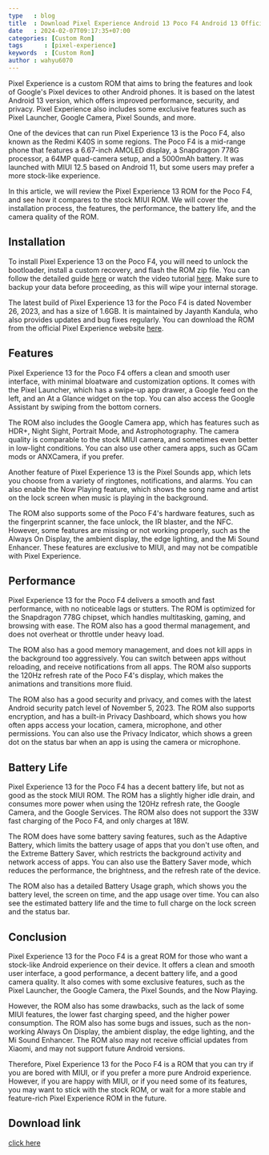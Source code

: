```yaml
---
type   : blog
title  : Download Pixel Experience Android 13 Poco F4 Android 13 Official
date   : 2024-02-07T09:17:35+07:00
categories: [Custom Rom]
tags      : [pixel-experience]
keywords  : [Custom Rom]
author : wahyu6070
---
```



Pixel Experience is a custom ROM that aims to bring the features and look of Google's Pixel devices to other Android phones. It is based on the latest Android 13 version, which offers improved performance, security, and privacy. Pixel Experience also includes some exclusive features such as Pixel Launcher, Google Camera, Pixel Sounds, and more.

One of the devices that can run Pixel Experience 13 is the Poco F4, also known as the Redmi K40S in some regions. The Poco F4 is a mid-range phone that features a 6.67-inch AMOLED display, a Snapdragon 778G processor, a 64MP quad-camera setup, and a 5000mAh battery. It was launched with MIUI 12.5 based on Android 11, but some users may prefer a more stock-like experience.

In this article, we will review the Pixel Experience 13 ROM for the Poco F4, and see how it compares to the stock MIUI ROM. We will cover the installation process, the features, the performance, the battery life, and the camera quality of the ROM.

## Installation

To install Pixel Experience 13 on the Poco F4, you will need to unlock the bootloader, install a custom recovery, and flash the ROM zip file. You can follow the detailed guide [here](^1^) or watch the video tutorial [here](^3^). Make sure to backup your data before proceeding, as this will wipe your internal storage.

The latest build of Pixel Experience 13 for the Poco F4 is dated November 26, 2023, and has a size of 1.6GB. It is maintained by Jayanth Kandula, who also provides updates and bug fixes regularly. You can download the ROM from the official Pixel Experience website [here](^1^).

## Features

Pixel Experience 13 for the Poco F4 offers a clean and smooth user interface, with minimal bloatware and customization options. It comes with the Pixel Launcher, which has a swipe-up app drawer, a Google feed on the left, and an At a Glance widget on the top. You can also access the Google Assistant by swiping from the bottom corners.

The ROM also includes the Google Camera app, which has features such as HDR+, Night Sight, Portrait Mode, and Astrophotography. The camera quality is comparable to the stock MIUI camera, and sometimes even better in low-light conditions. You can also use other camera apps, such as GCam mods or ANXCamera, if you prefer.

Another feature of Pixel Experience 13 is the Pixel Sounds app, which lets you choose from a variety of ringtones, notifications, and alarms. You can also enable the Now Playing feature, which shows the song name and artist on the lock screen when music is playing in the background.

The ROM also supports some of the Poco F4's hardware features, such as the fingerprint scanner, the face unlock, the IR blaster, and the NFC. However, some features are missing or not working properly, such as the Always On Display, the ambient display, the edge lighting, and the Mi Sound Enhancer. These features are exclusive to MIUI, and may not be compatible with Pixel Experience.

## Performance

Pixel Experience 13 for the Poco F4 delivers a smooth and fast performance, with no noticeable lags or stutters. The ROM is optimized for the Snapdragon 778G chipset, which handles multitasking, gaming, and browsing with ease. The ROM also has a good thermal management, and does not overheat or throttle under heavy load.

The ROM also has a good memory management, and does not kill apps in the background too aggressively. You can switch between apps without reloading, and receive notifications from all apps. The ROM also supports the 120Hz refresh rate of the Poco F4's display, which makes the animations and transitions more fluid.

The ROM also has a good security and privacy, and comes with the latest Android security patch level of November 5, 2023. The ROM also supports encryption, and has a built-in Privacy Dashboard, which shows you how often apps access your location, camera, microphone, and other permissions. You can also use the Privacy Indicator, which shows a green dot on the status bar when an app is using the camera or microphone.

## Battery Life

Pixel Experience 13 for the Poco F4 has a decent battery life, but not as good as the stock MIUI ROM. The ROM has a slightly higher idle drain, and consumes more power when using the 120Hz refresh rate, the Google Camera, and the Google Services. The ROM also does not support the 33W fast charging of the Poco F4, and only charges at 18W.

The ROM does have some battery saving features, such as the Adaptive Battery, which limits the battery usage of apps that you don't use often, and the Extreme Battery Saver, which restricts the background activity and network access of apps. You can also use the Battery Saver mode, which reduces the performance, the brightness, and the refresh rate of the device.

The ROM also has a detailed Battery Usage graph, which shows you the battery level, the screen on time, and the app usage over time. You can also see the estimated battery life and the time to full charge on the lock screen and the status bar.

## Conclusion

Pixel Experience 13 for the Poco F4 is a great ROM for those who want a stock-like Android experience on their device. It offers a clean and smooth user interface, a good performance, a decent battery life, and a good camera quality. It also comes with some exclusive features, such as the Pixel Launcher, the Google Camera, the Pixel Sounds, and the Now Playing.

However, the ROM also has some drawbacks, such as the lack of some MIUI features, the lower fast charging speed, and the higher power consumption. The ROM also has some bugs and issues, such as the non-working Always On Display, the ambient display, the edge lighting, and the Mi Sound Enhancer. The ROM also may not receive official updates from Xiaomi, and may not support future Android versions.

Therefore, Pixel Experience 13 for the Poco F4 is a ROM that you can try if you are bored with MIUI, or if you prefer a more pure Android experience. However, if you are happy with MIUI, or if you need some of its features, you may want to stick with the stock ROM, or wait for a more stable and feature-rich Pixel Experience ROM in the future.

## Download link

[click here](https://get.pixelexperience.org/munch)

